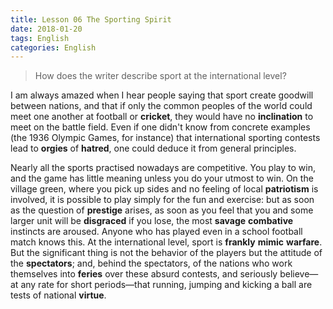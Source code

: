 ```yaml
---
title: Lesson 06 The Sporting Spirit
date: 2018-01-20
tags: English
categories: English
---
```


> How does the writer describe sport at the international level?


I am always amazed when I hear people saying that sport create goodwill between nations, and that if only the common peoples of the world could meet one another at football or **cricket**, they would have no **inclination** to meet on the battle field. Even if one didn't know from concrete examples (the 1936 Olympic Games, for instance) that international sporting contests lead to **orgies** of **hatred**, one could deduce it from general principles.



Nearly all the sports practised nowadays are competitive. You play to win, and the game has little meaning unless you do your utmost to win. On the village green, where you pick up sides and no feeling of local **patriotism** is involved, it is possible to play simply for the fun and exercise: but as soon as the question of **prestige** arises, as soon as you feel that you and some larger unit will be **disgraced** if you lose, the most **savage** **combative** instincts are aroused. Anyone who has played even in a school football match knows this. At the international level, sport is **frankly** **mimic** **warfare**. But the significant thing is not the behavior of the players but the attitude of the **spectators**; and, behind the spectators, of the nations who work themselves into **feries** over these absurd contests, and seriously believe—at any rate for short periods—that running, jumping and kicking a ball are tests of national **virtue**.
